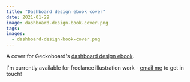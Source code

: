 ```yaml
---
title: "Dashboard design ebook cover"
date: 2021-01-29
image: dashboard-design-book-cover.png
tags:
images:
  - dashboard-design-book-cover.png
---
```


A cover for Geckoboard's [dashboard design ebook](https://www.geckoboard.com/best-practice/dashboard-design/).

I'm currently available for freelance illustration work - [email me](mailto:vicky.hughes@hotmail.com) to get in touch!
